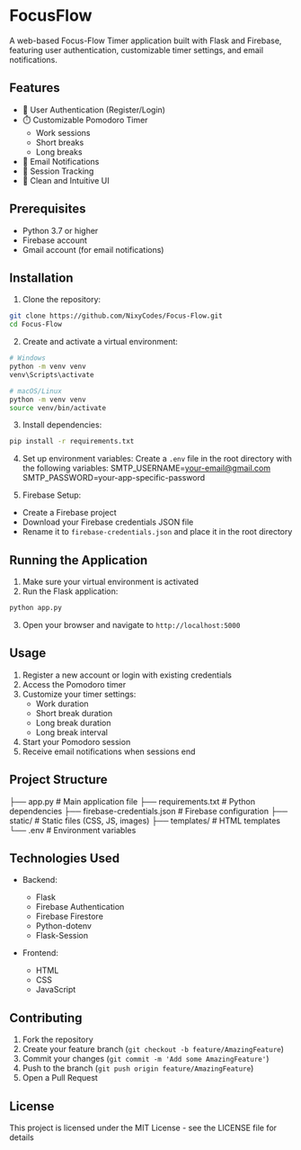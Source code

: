 # FocusFlow
A web-based Focus-Flow Timer application built with Flask and Firebase, featuring user authentication, customizable timer settings, and email notifications.

## Features

- 🔐 User Authentication (Register/Login)
- ⏱️ Customizable Pomodoro Timer
  - Work sessions
  - Short breaks
  - Long breaks
- 📧 Email Notifications
- 🔄 Session Tracking
- 🎨 Clean and Intuitive UI

## Prerequisites

- Python 3.7 or higher
- Firebase account
- Gmail account (for email notifications)

## Installation

1. Clone the repository:
```bash
git clone https://github.com/NixyCodes/Focus-Flow.git
cd Focus-Flow
```

2. Create and activate a virtual environment:
```bash
# Windows
python -m venv venv
venv\Scripts\activate

# macOS/Linux
python -m venv venv
source venv/bin/activate
```

3. Install dependencies:
```bash
pip install -r requirements.txt
```

4. Set up environment variables:
Create a `.env` file in the root directory with the following variables:
SMTP_USERNAME=your-email@gmail.com
SMTP_PASSWORD=your-app-specific-password


5. Firebase Setup:
- Create a Firebase project
- Download your Firebase credentials JSON file
- Rename it to `firebase-credentials.json` and place it in the root directory

## Running the Application

1. Make sure your virtual environment is activated
2. Run the Flask application:
```bash
python app.py
```
3. Open your browser and navigate to `http://localhost:5000`

## Usage

1. Register a new account or login with existing credentials
2. Access the Pomodoro timer
3. Customize your timer settings:
   - Work duration
   - Short break duration
   - Long break duration
   - Long break interval
4. Start your Pomodoro session
5. Receive email notifications when sessions end

## Project Structure
├── app.py # Main application file
├── requirements.txt # Python dependencies
├── firebase-credentials.json # Firebase configuration
├── static/ # Static files (CSS, JS, images)
├── templates/ # HTML templates
└── .env # Environment variables


## Technologies Used

- Backend:
  - Flask
  - Firebase Authentication
  - Firebase Firestore
  - Python-dotenv
  - Flask-Session

- Frontend:
  - HTML
  - CSS
  - JavaScript

## Contributing

1. Fork the repository
2. Create your feature branch (`git checkout -b feature/AmazingFeature`)
3. Commit your changes (`git commit -m 'Add some AmazingFeature'`)
4. Push to the branch (`git push origin feature/AmazingFeature`)
5. Open a Pull Request

## License

This project is licensed under the MIT License - see the LICENSE file for details
